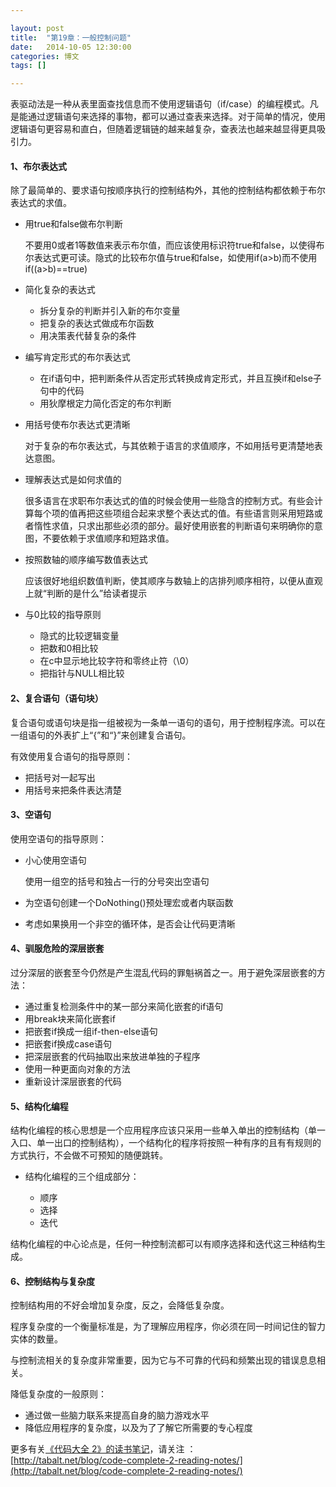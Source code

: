 ```yaml
---

layout: post
title:  "第19章：一般控制问题"
date:   2014-10-05 12:30:00
categories: 博文
tags: []

---
```


表驱动法是一种从表里面查找信息而不使用逻辑语句（if/case）的编程模式。凡是能通过逻辑语句来选择的事物，都可以通过查表来选择。对于简单的情况，使用逻辑语句更容易和直白，但随着逻辑链的越来越复杂，查表法也越来越显得更具吸引力。



#### 1、布尔表达式

除了最简单的、要求语句按顺序执行的控制结构外，其他的控制结构都依赖于布尔表达式的求值。

* 用true和false做布尔判断

	不要用0或者1等数值来表示布尔值，而应该使用标识符true和false，以使得布尔表达式更可读。隐式的比较布尔值与true和false，如使用if(a>b)而不使用if((a>b)==true)
	
* 简化复杂的表达式

	* 拆分复杂的判断并引入新的布尔变量
	* 把复杂的表达式做成布尔函数
	* 用决策表代替复杂的条件

* 编写肯定形式的布尔表达式 

	* 在if语句中，把判断条件从否定形式转换成肯定形式，并且互换if和else子句中的代码
	* 用狄摩根定力简化否定的布尔判断
	
* 用括号使布尔表达式更清晰
	
	对于复杂的布尔表达式，与其依赖于语言的求值顺序，不如用括号更清楚地表达意图。
	
* 理解表达式是如何求值的

	很多语言在求职布尔表达式的值的时候会使用一些隐含的控制方式。有些会计算每个项的值再把这些项组合起来求整个表达式的值。有些语言则采用短路或者惰性求值，只求出那些必须的部分。最好使用嵌套的判断语句来明确你的意图，不要依赖于求值顺序和短路求值。

* 按照数轴的顺序编写数值表达式

	应该很好地组织数值判断，使其顺序与数轴上的店排列顺序相符，以便从直观上就“判断的是什么”给读者提示
	
* 与0比较的指导原则

	* 隐式的比较逻辑变量
	* 把数和0相比较
	* 在c中显示地比较字符和零终止符（\0）
	* 把指针与NULL相比较
	

#### 2、复合语句（语句块）

复合语句或语句块是指一组被视为一条单一语句的语句，用于控制程序流。可以在一组语句的外表扩上“{”和“}”来创建复合语句。

有效使用复合语句的指导原则：

* 把括号对一起写出
* 用括号来把条件表达清楚


#### 3、空语句

使用空语句的指导原则：

* 小心使用空语句

	使用一组空的括号和独占一行的分号突出空语句
	
* 为空语句创建一个DoNothing()预处理宏或者内联函数

* 考虑如果换用一个非空的循环体，是否会让代码更清晰


#### 4、驯服危险的深层嵌套

过分深层的嵌套至今仍然是产生混乱代码的罪魁祸首之一。用于避免深层嵌套的方法：

* 通过重复检测条件中的某一部分来简化嵌套的if语句
* 用break块来简化嵌套if
* 把嵌套if换成一组if-then-else语句
* 把嵌套if换成case语句
* 把深层嵌套的代码抽取出来放进单独的子程序
* 使用一种更面向对象的方法
* 重新设计深层嵌套的代码


#### 5、结构化编程

结构化编程的核心思想是一个应用程序应该只采用一些单入单出的控制结构（单一入口、单一出口的控制结构），一个结构化的程序将按照一种有序的且有有规则的方式执行，不会做不可预知的随便跳转。


* 结构化编程的三个组成部分：

	* 顺序
	* 选择
	* 迭代
	
结构化编程的中心论点是，任何一种控制流都可以有顺序选择和迭代这三种结构生成。


#### 6、控制结构与复杂度

控制结构用的不好会增加复杂度，反之，会降低复杂度。

程序复杂度的一个衡量标准是，为了理解应用程序，你必须在同一时间记住的智力实体的数量。

与控制流相关的复杂度非常重要，因为它与不可靠的代码和频繁出现的错误息息相关。

降低复杂度的一般原则：

* 通过做一些脑力联系来提高自身的脑力游戏水平
* 降低应用程序的复杂度，以及为了了解它所需要的专心程度



更多有关[《代码大全 2》的读书笔记](http://tabalt.net/blog/code-complete-2-reading-notes/)，请关注 ：  
[http://tabalt.net/blog/code-complete-2-reading-notes/](http://tabalt.net/blog/code-complete-2-reading-notes/)





